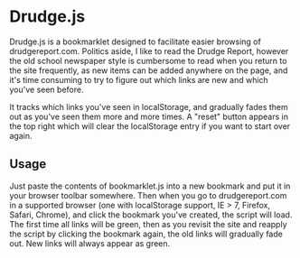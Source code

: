 Drudge.js
=========

Drudge.js is a bookmarklet designed to facilitate easier browsing of
drudgereport.com. Politics aside, I like to read the Drudge Report,
however the old school newspaper style is cumbersome to read when you
return to the site frequently, as new items can be added anywhere on the
page, and it's time consuming to try to figure out which links are new
and which you've seen before.

It tracks which links you've seen in localStorage, and gradually fades
them out as you've seen them more and more times. A "reset" button
appears in the top right which will clear the localStorage entry if you
want to start over again.

Usage
------

Just paste the contents of bookmarklet.js into a new bookmark and put it
in your browser toolbar somewhere. Then when you go to drudgereport.com in a
supported browser (one with localStorage support, IE > 7, Firefox,
Safari, Chrome), and click the bookmark you've created, the script will
load. The first time all links will be green, then as you revisit
the site and reapply the script by clicking the bookmark again, the old
links will gradually fade out. New links will always appear as green.
